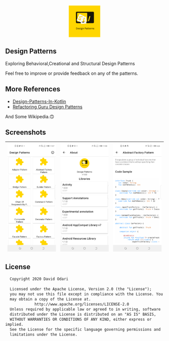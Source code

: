 <p align="center">
<img src="art/ic_launcher-playstore.png" alt="home" width="100"/>
</p>

## Design Patterns

Exploring Behavioral,Creational and Structural Design Patterns

Feel free to improve or provide feedback on any of the patterns.

## More References

- [Design-Patterns-In-Kotlin](https://github.com/dbacinski/Design-Patterns-In-Kotlin)
- [Refactoring Guru Design Patterns](https://refactoring.guru/design-patterns)

And Some Wikipedia.🙃

## Screenshots

|<img src='art/s1.png' width='210'/>|<img src='art/s2.png' width='210'/>|<img src='art/s3.png' width='210'/>|
|:--:|:--:|:--:|


## License

```
  Copyright 2020 David Odari
 
  Licensed under the Apache License, Version 2.0 (the "License"); 
  you may not use this file except in compliance with the License. You 
  may obtain a copy of the License at.
             http://www.apache.org/licenses/LICENSE-2.0
  Unless required by applicable law or agreed to in writing, software 
  distributed under the License is distributed on an "AS IS" BASIS, 
  WITHOUT WARRANTIES OR CONDITIONS OF ANY KIND, either express or implied.
  See the License for the specific language governing permissions and
  limitations under the License.
```
